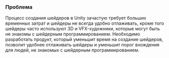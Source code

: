 ### Проблема
Процесс создания шейдеров в Unity зачастую требует больших временных затрат и шейдеры не всегда удобно отлаживать, кроме того шейдеры часто используют 3D и VFX-художники, которые могут быть не знакомы с шейдерным программированием.
Необходимо разработать продукт, который уменьшит время на создание шейдеров, позволит удобнее отлаживать шейдеры и уменьшит порог вхождения для людей, не знакомых с шейдерным программированием.